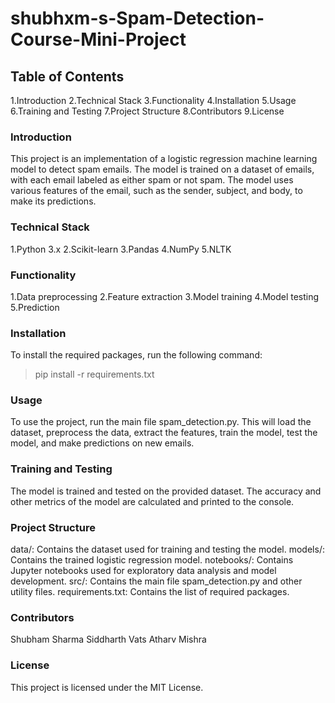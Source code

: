 # shubhxm-s-Spam-Detection-Course-Mini-Project

## Table of Contents
1.Introduction
2.Technical Stack
3.Functionality
4.Installation
5.Usage
6.Training and Testing
7.Project Structure
8.Contributors
9.License

### Introduction
This project is an implementation of a logistic regression machine learning model to detect spam emails. The model is trained on a dataset of emails, with each email labeled as either spam or not spam. The model uses various features of the email, such as the sender, subject, and body, to make its predictions.

### Technical Stack
1.Python 3.x
2.Scikit-learn
3.Pandas
4.NumPy
5.NLTK

### Functionality
1.Data preprocessing
2.Feature extraction
3.Model training
4.Model testing
5.Prediction

### Installation
To install the required packages, run the following command:
>pip install -r requirements.txt

### Usage
To use the project, run the main file spam_detection.py. This will load the dataset, preprocess the data, extract the features, train the model, test the model, and make predictions on new emails.

### Training and Testing
The model is trained and tested on the provided dataset. The accuracy and other metrics of the model are calculated and printed to the console.

### Project Structure
data/: Contains the dataset used for training and testing the model.
models/: Contains the trained logistic regression model.
notebooks/: Contains Jupyter notebooks used for exploratory data analysis and model development.
src/: Contains the main file spam_detection.py and other utility files.
requirements.txt: Contains the list of required packages.

### Contributors
Shubham Sharma
Siddharth Vats
Atharv Mishra

### License
This project is licensed under the MIT License.

